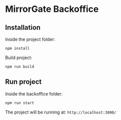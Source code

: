 # MirrorGate Backoffice

## Installation

Inside the project folder:

    npm install
    
Build project:
  
    npm run build

## Run project

Inside the backoffice folder:

    npm run start

The project will be running at: `http://localhost:3000/` 
